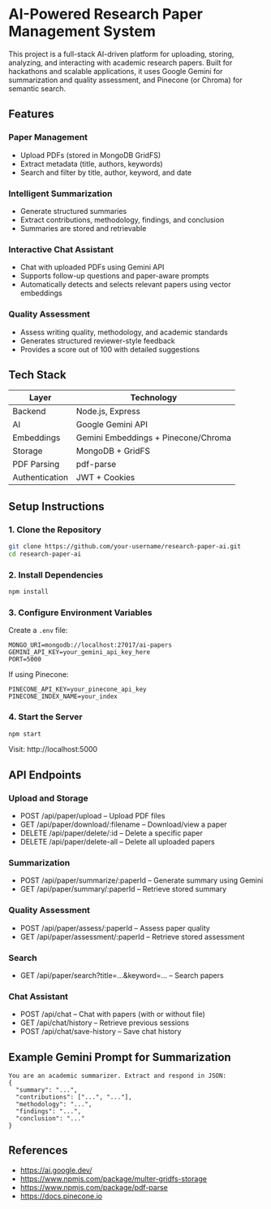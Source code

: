 # AI-Powered Research Paper Management System

This project is a full-stack AI-driven platform for uploading, storing, analyzing, and interacting with academic research papers. Built for hackathons and scalable applications, it uses Google Gemini for summarization and quality assessment, and Pinecone (or Chroma) for semantic search.

## Features

### Paper Management

- Upload PDFs (stored in MongoDB GridFS)
- Extract metadata (title, authors, keywords)
- Search and filter by title, author, keyword, and date

### Intelligent Summarization

- Generate structured summaries
- Extract contributions, methodology, findings, and conclusion
- Summaries are stored and retrievable

### Interactive Chat Assistant

- Chat with uploaded PDFs using Gemini API
- Supports follow-up questions and paper-aware prompts
- Automatically detects and selects relevant papers using vector embeddings

### Quality Assessment

- Assess writing quality, methodology, and academic standards
- Generates structured reviewer-style feedback
- Provides a score out of 100 with detailed suggestions

## Tech Stack

| Layer          | Technology                          |
| -------------- | ----------------------------------- |
| Backend        | Node.js, Express                    |
| AI             | Google Gemini API                   |
| Embeddings     | Gemini Embeddings + Pinecone/Chroma |
| Storage        | MongoDB + GridFS                    |
| PDF Parsing    | pdf-parse                           |
| Authentication | JWT + Cookies                       |

## Setup Instructions

### 1. Clone the Repository

```bash
git clone https://github.com/your-username/research-paper-ai.git
cd research-paper-ai
```

### 2. Install Dependencies

```bash
npm install
```

### 3. Configure Environment Variables

Create a `.env` file:

```env
MONGO_URI=mongodb://localhost:27017/ai-papers
GEMINI_API_KEY=your_gemini_api_key_here
PORT=5000
```

If using Pinecone:

```env
PINECONE_API_KEY=your_pinecone_api_key
PINECONE_INDEX_NAME=your_index
```

### 4. Start the Server

```bash
npm start
```

Visit: http://localhost:5000

## API Endpoints

### Upload and Storage

- POST /api/paper/upload – Upload PDF files
- GET /api/paper/download/:filename – Download/view a paper
- DELETE /api/paper/delete/:id – Delete a specific paper
- DELETE /api/paper/delete-all – Delete all uploaded papers

### Summarization

- POST /api/paper/summarize/:paperId – Generate summary using Gemini
- GET /api/paper/summary/:paperId – Retrieve stored summary

### Quality Assessment

- POST /api/paper/assess/:paperId – Assess paper quality
- GET /api/paper/assessment/:paperId – Retrieve stored assessment

### Search

- GET /api/paper/search?title=...&keyword=... – Search papers

### Chat Assistant

- POST /api/chat – Chat with papers (with or without file)
- GET /api/chat/history – Retrieve previous sessions
- POST /api/chat/save-history – Save chat history

## Example Gemini Prompt for Summarization

```
You are an academic summarizer. Extract and respond in JSON:
{
  "summary": "...",
  "contributions": ["...", "..."],
  "methodology": "...",
  "findings": "...",
  "conclusion": "..."
}
```

## References

- https://ai.google.dev/
- https://www.npmjs.com/package/multer-gridfs-storage
- https://www.npmjs.com/package/pdf-parse
- https://docs.pinecone.io

